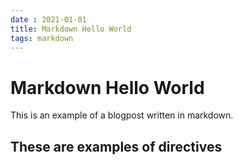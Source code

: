 ```yaml
---
date : 2021-01-01
title: Markdown Hello World
tags: markdown
---
```

# Markdown Hello World

This is an example of a blogpost written in markdown.

## These are examples of directives
